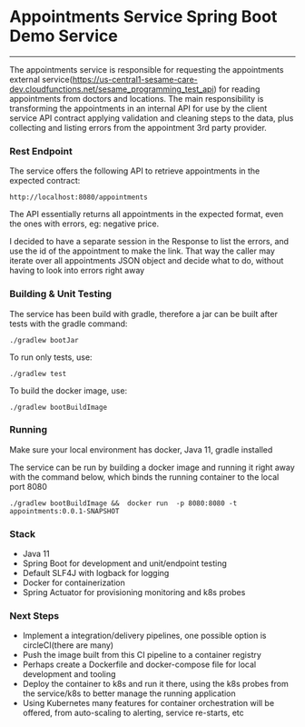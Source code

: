 # Appointments Service Spring Boot Demo Service

____

The appointments service is responsible for requesting the
appointments external service(https://us-central1-sesame-care-dev.cloudfunctions.net/sesame_programming_test_api) for reading appointments from doctors and
locations. The main responsibility is transforming the appointments
in an internal API for use by the client service API contract applying validation and 
cleaning steps to the data, plus collecting and 
listing errors from the appointment 3rd party provider.

### Rest Endpoint

The service offers the following API to retrieve appointments in the expected
 contract:

``http://localhost:8080/appointments``

The API essentially returns all appointments in the expected format, even 
the ones with errors, eg: negative price. 

I decided to have a separate session in the Response to list the errors, and use the id
of the appointment to make the link. That way the caller may iterate over all 
appointments JSON object and decide what to do, without having to look
into errors right away


### Building & Unit Testing

The service has been build with gradle, therefore a jar can be built after tests with  the 
gradle command:

``./gradlew bootJar``

To run only tests, use:

``./gradlew test``

To build the docker image, use: 

``./gradlew bootBuildImage``

### Running

Make sure your local environment has docker, Java 11, gradle installed

The service can be run by building a docker image and running it right away with the command below, which binds
the running container to the local port 8080

``./gradlew bootBuildImage &&  docker run  -p 8080:8080 -t appointments:0.0.1-SNAPSHOT ``


### Stack 

 - Java 11
 - Spring Boot for development and unit/endpoint testing 
 - Default SLF4J with logback for logging
 - Docker for containerization
 - Spring Actuator for provisioning monitoring and k8s probes 


### Next Steps
  
 - Implement a integration/delivery pipelines, one possible option is circleCI(there are many)
 - Push the image built from this CI pipeline to a container registry
 - Perhaps create a Dockerfile and docker-compose file for local development and tooling  
 - Deploy the container to k8s and run it there, using the k8s probes from the service/k8s
to better manage the running application
 - Using Kubernetes many features for container orchestration will be offered, 
from auto-scaling to alerting, service re-starts, etc
   


